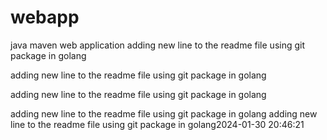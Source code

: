 # webapp

java maven web application
adding new line to the readme file using git package in golang

adding new line to the readme file using git package in golang

adding new line to the readme file using git package in golang

adding new line to the readme file using git package in golang
adding new line to the readme file using git package in golang2024-01-30 20:46:21